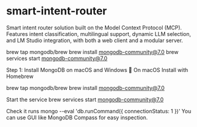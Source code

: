 # smart-intent-router
Smart intent router solution built on the Model Context Protocol (MCP). Features intent classification, multilingual support, dynamic LLM selection, and LM Studio integration, with both a web client and a modular server.


brew tap mongodb/brew
brew install mongodb-community@7.0
brew services start mongodb-community@7.0


Step 1: Install MongoDB on macOS and Windows
🧪 On macOS
Install with Homebrew

brew tap mongodb/brew
brew install mongodb-community@7.0

Start the service
brew services start mongodb-community@7.0

Check it runs
mongo --eval 'db.runCommand({ connectionStatus: 1 })'
You can use GUI like MongoDB Compass for easy inspection.